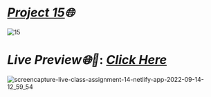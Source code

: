 # _[Project 15](https://live-class-assignment-15.netlify.app/)🌐_
![15](https://user-images.githubusercontent.com/91872149/190907425-5bbd4523-bee2-44a5-a349-d84309815c5e.png)


# _Live Preview🌐🚀_: _[Click Here](https://live-class-assignment-15.netlify.app/)_
![screencapture-live-class-assignment-14-netlify-app-2022-09-14-12_59_54](https://user-images.githubusercontent.com/91872149/190907917-a53ad2b5-bd74-4a31-b109-8d20f0b2152c.png)

